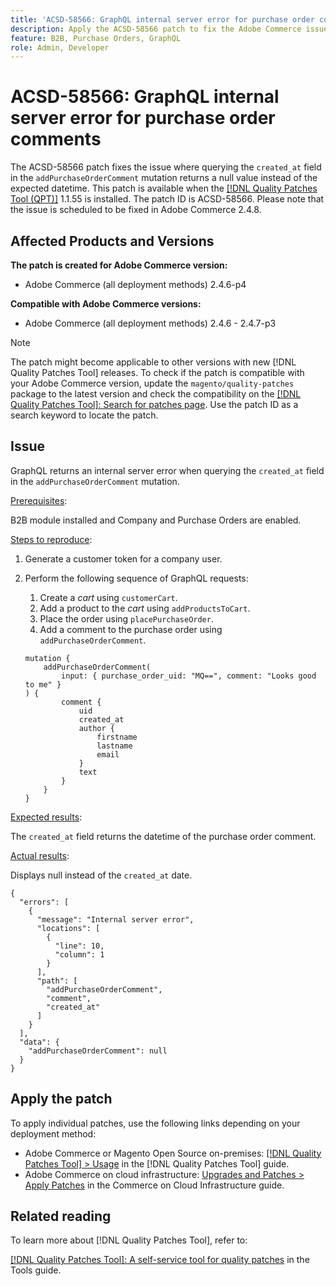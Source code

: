 ```yaml
---
title: 'ACSD-58566: GraphQL internal server error for purchase order comments'
description: Apply the ACSD-58566 patch to fix the Adobe Commerce issue where GraphQL returns an internal server error when querying the `created_at` field in the `addPurchaseOrderComment` mutation. 
feature: B2B, Purchase Orders, GraphQL
role: Admin, Developer
---
```

# ACSD-58566: GraphQL internal server error for purchase order comments

The ACSD-58566 patch fixes the issue where querying the `created_at` field in the `addPurchaseOrderComment` mutation returns a null value instead of the expected datetime. This patch is available when the [[!DNL Quality Patches Tool (QPT)]](/help/tools/quality-patches-tool/quality-patches-tool-to-self-serve-quality-patches.md) 1.1.55 is installed. The patch ID is ACSD-58566. Please note that the issue is scheduled to be fixed in Adobe Commerce 2.4.8.

## Affected Products and Versions

**The patch is created for Adobe Commerce version:**

* Adobe Commerce (all deployment methods) 2.4.6-p4

**Compatible with Adobe Commerce versions:**

* Adobe Commerce (all deployment methods) 2.4.6 - 2.4.7-p3

>[!NOTE]
>
>The patch might become applicable to other versions with new [!DNL Quality Patches Tool] releases. To check if the patch is compatible with your Adobe Commerce version, update the `magento/quality-patches` package to the latest version and check the compatibility on the [[!DNL Quality Patches Tool]: Search for patches page](https://experienceleague.adobe.com/tools/commerce-quality-patches/index.html). Use the patch ID as a search keyword to locate the patch.

## Issue

GraphQL returns an internal server error when querying the `created_at` field in the `addPurchaseOrderComment` mutation.

<u>Prerequisites</u>:

B2B module installed and Company and Purchase Orders are enabled.

<u>Steps to reproduce</u>:

1. Generate a customer token for a company user.
1. Perform the following sequence of GraphQL requests:
    1. Create a *cart* using `customerCart`.
    1. Add a product to the *cart* using `addProductsToCart`.
    1. Place the order using `placePurchaseOrder`.
    1. Add a comment to the purchase order using `addPurchaseOrderComment`.
    
    ```
    mutation {
        addPurchaseOrderComment(
            input: { purchase_order_uid: "MQ==", comment: "Looks good to me" }
    ) {
            comment {
                uid
                created_at
                author {
                    firstname
                    lastname
                    email
                }
                text
            }
        }
    }
    ```

<u>Expected results</u>:

The `created_at` field returns the datetime of the purchase order comment.

<u>Actual results</u>:

Displays null instead of the `created_at` date.
```
{
  "errors": [
    {
      "message": "Internal server error",
      "locations": [
        {
          "line": 10,
          "column": 1
        }
      ],
      "path": [
        "addPurchaseOrderComment",
        "comment",
        "created_at"
      ]
    }
  ],
  "data": {
    "addPurchaseOrderComment": null
  }
}
```

## Apply the patch

To apply individual patches, use the following links depending on your deployment method:

* Adobe Commerce or Magento Open Source on-premises: [[!DNL Quality Patches Tool] > Usage](/help/tools/quality-patches-tool/usage.md) in the [!DNL Quality Patches Tool] guide.
* Adobe Commerce on cloud infrastructure: [Upgrades and Patches > Apply Patches](https://experienceleague.adobe.com/docs/commerce-cloud-service/user-guide/develop/upgrade/apply-patches.html) in the Commerce on Cloud Infrastructure guide.

## Related reading

To learn more about [!DNL Quality Patches Tool], refer to:

[[!DNL Quality Patches Tool]: A self-service tool for quality patches](/help/tools/quality-patches-tool/quality-patches-tool-to-self-serve-quality-patches.md) in the Tools guide.

